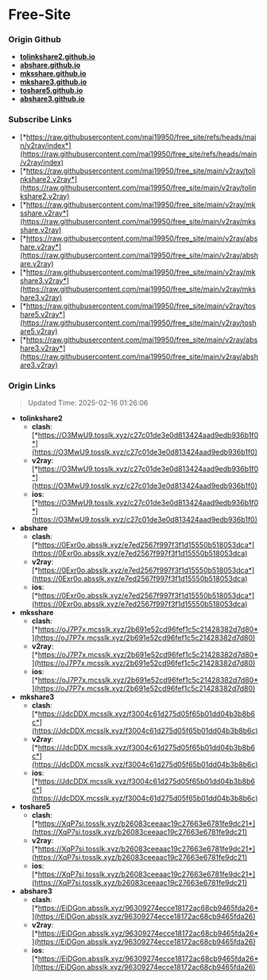 # Free-Site

### Origin Github

- [**tolinkshare2.github.io**](https://github.com/tolinkshare2/tolinkshare2.github.io)
- [**abshare.github.io**](https://github.com/abshare/abshare.github.io)
- [**mksshare.github.io**](https://github.com/mksshare/mksshare.github.io)
- [**mkshare3.github.io**](https://github.com/mkshare3/mkshare3.github.io)
- [**toshare5.github.io**](https://github.com/toshare5/toshare5.github.io)
- [**abshare3.github.io**](https://github.com/abshare3/abshare3.github.io)

### Subscribe Links

- [*https://raw.githubusercontent.com/mai19950/free_site/refs/heads/main/v2ray/index*](https://raw.githubusercontent.com/mai19950/free_site/refs/heads/main/v2ray/index)
- [*https://raw.githubusercontent.com/mai19950/free_site/main/v2ray/tolinkshare2.v2ray*](https://raw.githubusercontent.com/mai19950/free_site/main/v2ray/tolinkshare2.v2ray)
- [*https://raw.githubusercontent.com/mai19950/free_site/main/v2ray/mksshare.v2ray*](https://raw.githubusercontent.com/mai19950/free_site/main/v2ray/mksshare.v2ray)
- [*https://raw.githubusercontent.com/mai19950/free_site/main/v2ray/abshare.v2ray*](https://raw.githubusercontent.com/mai19950/free_site/main/v2ray/abshare.v2ray)
- [*https://raw.githubusercontent.com/mai19950/free_site/main/v2ray/mkshare3.v2ray*](https://raw.githubusercontent.com/mai19950/free_site/main/v2ray/mkshare3.v2ray)
- [*https://raw.githubusercontent.com/mai19950/free_site/main/v2ray/toshare5.v2ray*](https://raw.githubusercontent.com/mai19950/free_site/main/v2ray/toshare5.v2ray)
- [*https://raw.githubusercontent.com/mai19950/free_site/main/v2ray/abshare3.v2ray*](https://raw.githubusercontent.com/mai19950/free_site/main/v2ray/abshare3.v2ray)

### Origin Links

> Updated Time: 2025-02-16 01:26:06

- **tolinkshare2**
  - **clash**: [*https://O3MwU9.tosslk.xyz/c27c01de3e0d813424aad9edb936b1f0*](https://O3MwU9.tosslk.xyz/c27c01de3e0d813424aad9edb936b1f0)
  - **v2ray**: [*https://O3MwU9.tosslk.xyz/c27c01de3e0d813424aad9edb936b1f0*](https://O3MwU9.tosslk.xyz/c27c01de3e0d813424aad9edb936b1f0)
  - **ios**: [*https://O3MwU9.tosslk.xyz/c27c01de3e0d813424aad9edb936b1f0*](https://O3MwU9.tosslk.xyz/c27c01de3e0d813424aad9edb936b1f0)
- **abshare**
  - **clash**: [*https://0Exr0o.absslk.xyz/e7ed2567f997f3f1d15550b518053dca*](https://0Exr0o.absslk.xyz/e7ed2567f997f3f1d15550b518053dca)
  - **v2ray**: [*https://0Exr0o.absslk.xyz/e7ed2567f997f3f1d15550b518053dca*](https://0Exr0o.absslk.xyz/e7ed2567f997f3f1d15550b518053dca)
  - **ios**: [*https://0Exr0o.absslk.xyz/e7ed2567f997f3f1d15550b518053dca*](https://0Exr0o.absslk.xyz/e7ed2567f997f3f1d15550b518053dca)
- **mksshare**
  - **clash**: [*https://oJ7P7x.mcsslk.xyz/2b691e52cd96fef1c5c21428382d7d80*](https://oJ7P7x.mcsslk.xyz/2b691e52cd96fef1c5c21428382d7d80)
  - **v2ray**: [*https://oJ7P7x.mcsslk.xyz/2b691e52cd96fef1c5c21428382d7d80*](https://oJ7P7x.mcsslk.xyz/2b691e52cd96fef1c5c21428382d7d80)
  - **ios**: [*https://oJ7P7x.mcsslk.xyz/2b691e52cd96fef1c5c21428382d7d80*](https://oJ7P7x.mcsslk.xyz/2b691e52cd96fef1c5c21428382d7d80)
- **mkshare3**
  - **clash**: [*https://JdcDDX.mcsslk.xyz/f3004c61d275d05f65b01dd04b3b8b6c*](https://JdcDDX.mcsslk.xyz/f3004c61d275d05f65b01dd04b3b8b6c)
  - **v2ray**: [*https://JdcDDX.mcsslk.xyz/f3004c61d275d05f65b01dd04b3b8b6c*](https://JdcDDX.mcsslk.xyz/f3004c61d275d05f65b01dd04b3b8b6c)
  - **ios**: [*https://JdcDDX.mcsslk.xyz/f3004c61d275d05f65b01dd04b3b8b6c*](https://JdcDDX.mcsslk.xyz/f3004c61d275d05f65b01dd04b3b8b6c)
- **toshare5**
  - **clash**: [*https://XqP7si.tosslk.xyz/b26083ceeaac19c27663e6781fe9dc21*](https://XqP7si.tosslk.xyz/b26083ceeaac19c27663e6781fe9dc21)
  - **v2ray**: [*https://XqP7si.tosslk.xyz/b26083ceeaac19c27663e6781fe9dc21*](https://XqP7si.tosslk.xyz/b26083ceeaac19c27663e6781fe9dc21)
  - **ios**: [*https://XqP7si.tosslk.xyz/b26083ceeaac19c27663e6781fe9dc21*](https://XqP7si.tosslk.xyz/b26083ceeaac19c27663e6781fe9dc21)
- **abshare3**
  - **clash**: [*https://EiDGon.absslk.xyz/96309274ecce18172ac68cb9465fda26*](https://EiDGon.absslk.xyz/96309274ecce18172ac68cb9465fda26)
  - **v2ray**: [*https://EiDGon.absslk.xyz/96309274ecce18172ac68cb9465fda26*](https://EiDGon.absslk.xyz/96309274ecce18172ac68cb9465fda26)
  - **ios**: [*https://EiDGon.absslk.xyz/96309274ecce18172ac68cb9465fda26*](https://EiDGon.absslk.xyz/96309274ecce18172ac68cb9465fda26)
